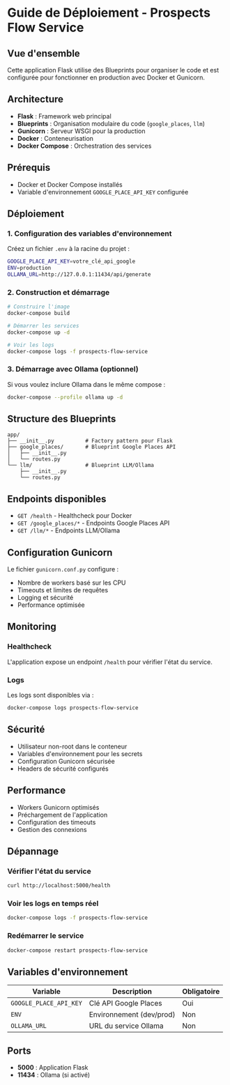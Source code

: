 # Guide de Déploiement - Prospects Flow Service

## Vue d'ensemble

Cette application Flask utilise des Blueprints pour organiser le code et est configurée pour fonctionner en production avec Docker et Gunicorn.

## Architecture

- **Flask** : Framework web principal
- **Blueprints** : Organisation modulaire du code (`google_places`, `llm`)
- **Gunicorn** : Serveur WSGI pour la production
- **Docker** : Conteneurisation
- **Docker Compose** : Orchestration des services

## Prérequis

- Docker et Docker Compose installés
- Variable d'environnement `GOOGLE_PLACE_API_KEY` configurée

## Déploiement

### 1. Configuration des variables d'environnement

Créez un fichier `.env` à la racine du projet :

```bash
GOOGLE_PLACE_API_KEY=votre_clé_api_google
ENV=production
OLLAMA_URL=http://127.0.0.1:11434/api/generate
```

### 2. Construction et démarrage

```bash
# Construire l'image
docker-compose build

# Démarrer les services
docker-compose up -d

# Voir les logs
docker-compose logs -f prospects-flow-service
```

### 3. Démarrage avec Ollama (optionnel)

Si vous voulez inclure Ollama dans le même compose :

```bash
docker-compose --profile ollama up -d
```

## Structure des Blueprints

```
app/
├── __init__.py          # Factory pattern pour Flask
├── google_places/       # Blueprint Google Places API
│   ├── __init__.py
│   └── routes.py
└── llm/                 # Blueprint LLM/Ollama
    ├── __init__.py
    └── routes.py
```

## Endpoints disponibles

- `GET /health` - Healthcheck pour Docker
- `GET /google_places/*` - Endpoints Google Places API
- `GET /llm/*` - Endpoints LLM/Ollama

## Configuration Gunicorn

Le fichier `gunicorn.conf.py` configure :
- Nombre de workers basé sur les CPU
- Timeouts et limites de requêtes
- Logging et sécurité
- Performance optimisée

## Monitoring

### Healthcheck
L'application expose un endpoint `/health` pour vérifier l'état du service.

### Logs
Les logs sont disponibles via :
```bash
docker-compose logs prospects-flow-service
```

## Sécurité

- Utilisateur non-root dans le conteneur
- Variables d'environnement pour les secrets
- Configuration Gunicorn sécurisée
- Headers de sécurité configurés

## Performance

- Workers Gunicorn optimisés
- Préchargement de l'application
- Configuration des timeouts
- Gestion des connexions

## Dépannage

### Vérifier l'état du service
```bash
curl http://localhost:5000/health
```

### Voir les logs en temps réel
```bash
docker-compose logs -f prospects-flow-service
```

### Redémarrer le service
```bash
docker-compose restart prospects-flow-service
```

## Variables d'environnement

| Variable | Description | Obligatoire |
|----------|-------------|-------------|
| `GOOGLE_PLACE_API_KEY` | Clé API Google Places | Oui |
| `ENV` | Environnement (dev/prod) | Non |
| `OLLAMA_URL` | URL du service Ollama | Non |

## Ports

- **5000** : Application Flask
- **11434** : Ollama (si activé) 